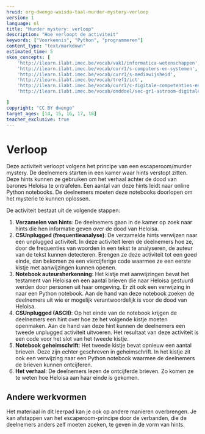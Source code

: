 ```yaml
---
hruid: org-dwengo-waisda-taal-murder-mystery-verloop
version: 1
language: nl
title: "Murder mystery: verloop"
description: "Hoe verloopt de activiteit"
keywords: ["Voorkennis", "Python", "programmeren"]
content_type: "text/markdown"
estimated_time: 5
skos_concepts: [
    'http://ilearn.ilabt.imec.be/vocab/vak1/informatica-wetenschappen', 
    'http://ilearn.ilabt.imec.be/vocab/curr1/s-computers-en-systemen',
    'http://ilearn.ilabt.imec.be/vocab/curr1/s-mediawijsheid',
    'http://ilearn.ilabt.imec.be/vocab/tref1/ict',
    'http://ilearn.ilabt.imec.be/vocab/curr1/c-digitale-competenties-en-mediawijsheid',
    'http://ilearn.ilabt.imec.be/vocab/onddoel/sec-gr1-astroom-digitale-competenties-en-mediawijsheid-4.5',

]
copyright: "CC BY dwengo"
target_ages: [14, 15, 16, 17, 18]
teacher_exclusive: true
---
```


# Verloop

Deze activiteit verloopt volgens het principe van een escaperoom/murder mystery. De deelnemers starten in een kamer waar hints verstopt zitten. Deze hints kunnen ze gebruiken om het verhaal achter de dood van barones Heloisa te ontrafelen. Een aantal van deze hints leidt naar online Python notebooks. De deelnemers moeten deze notebooks doorlopen om het mysterie te kunnen oplossen.

De activiteit bestaat uit de volgende stappen:

1. **Verzamelen van hints**: De deelnemers gaan in de kamer op zoek naar hints die hen informatie geven over de dood van Heloisa. 
2. **CSUnplugged (frequentieanalyse)**: De verzamelde hints verwijzen naar een unplugged activiteit. In deze activiteit leren de deelnemers hoe ze, door de frequenties van woorden in een tekst te analyseren, de auteur van de tekst kunnen detecteren. Brengen ze deze activiteit tot een goed einde, dan bekomen ze een viercijferige code waarmee ze een eerste kistje met aanwijzingen kunnen openen.
3. **Notebook auteursherkenning**: Het kistje met aanwijzingen bevat het testament van Heloisa en een aantal brieven die naar Heloisa gestuurd werden door personen uit haar omgeving. Er zit ook een verwijzing in naar een Python notebook. Aan de hand van deze notebook zoeken de deelnemers uit wie er mogelijk verantwoordelijk is voor de dood van Heloisa.
4. **CSUnplugged (ASCII)**: Op het einde van de notebook krijgen de deelnemers een hint over hoe ze het volgende kistje moeten openmaken. Aan de hand van deze hint kunnen de deelnemers een tweede unplugged activiteit uitvoeren. Het resultaat van deze activiteit is een code voor het slot van het tweede kistje.
5. **Notebook geheimschrift**: Het tweede kistje bevat opnieuw een aantal brieven. Deze zijn echter geschreven in geheimschrift. In het kistje zit ook een verwijzing naar een Python notebook waarmee de deelnemers de brieven kunnen ontcijferen.
6. **Het verhaal**: De deelnemers lezen de ontcijferde brieven. Zo komen ze te weten hoe Heloisa aan haar einde is gekomen.



<div class="dwengo-content sideinfo">
<h2 class="title">Andere werkvormen</h2>
<div class="content">
Het materiaal in dit leerpad kan je ook op andere manieren overbrengen. Je kan afstappen van het escaperoom-principe door de verbanden, die de deelnemers anders zelf moeten zoeken, te geven in de vorm van hints.
</div>
</div>

